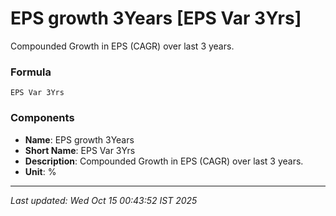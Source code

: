 # EPS growth 3Years [EPS Var 3Yrs]
Compounded Growth in EPS (CAGR) over last 3 years.

### Formula
```text
EPS Var 3Yrs
```


### Components
- **Name**: EPS growth 3Years
- **Short Name**: EPS Var 3Yrs
- **Description**: Compounded Growth in EPS (CAGR) over last 3 years.
- **Unit**: %

---
*Last updated: Wed Oct 15 00:43:52 IST 2025*
